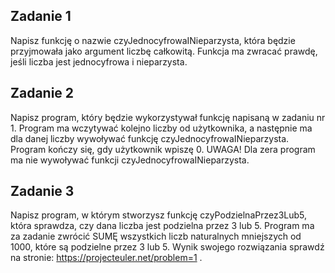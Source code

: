 ## Zadanie 1
Napisz funkcję o nazwie czyJednocyfrowaINieparzysta, która będzie przyjmowała jako argument liczbę całkowitą. Funkcja ma zwracać prawdę, jeśli liczba jest jednocyfrowa i nieparzysta. 
## Zadanie 2
Napisz program, który będzie wykorzystywał funkcję napisaną w zadaniu nr 1. Program ma wczytywać kolejno liczby od użytkownika, a następnie ma dla danej liczby wywoływać funkcję czyJednocyfrowaINieparzysta. Program kończy się, gdy użytkownik wpiszę 0. 
UWAGA! Dla zera program ma nie wywoływać funkcji czyJednocyfrowaINieparzysta.
## Zadanie 3
Napisz program, w którym stworzysz funkcję czyPodzielnaPrzez3Lub5, która sprawdza, czy dana liczba jest podzielna przez 3 lub 5. Program ma za zadanie zwrócić SUMĘ wszystkich liczb naturalnych mniejszych od 1000, które są podzielne przez 3 lub 5. Wynik swojego rozwiązania sprawdź na stronie: https://projecteuler.net/problem=1 .
